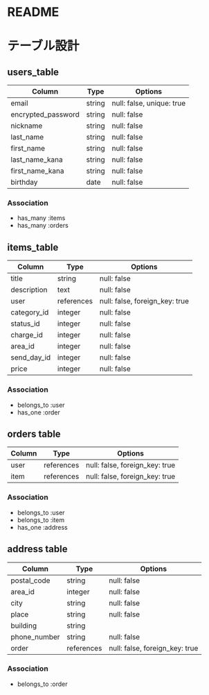 # README

# テーブル設計

## users_table

| Column             | Type   | Options                   |
| ------------------ | ------ | --------------------------|
| email              | string | null: false, unique: true |
| encrypted_password | string | null: false               |
| nickname           | string | null: false               | 
| last_name          | string | null: false               |
| first_name         | string | null: false               |
| last_name_kana     | string | null: false               |
| first_name_kana    | string | null: false               |
| birthday           | date   | null: false               |      


### Association

- has_many :items
- has_many :orders

## items_table

| Column             | Type         | Options                        |
| ------------------ | ------------ | ------------------------------ |
| title              | string       | null: false                    |
| description        | text         | null: false                    |
| user               | references   | null: false, foreign_key: true |
| category_id        | integer      | null: false                    |
| status_id          | integer      | null: false                    |
| charge_id          | integer      | null: false                    |
| area_id            | integer      | null: false                    |   
| send_day_id        | integer      | null: false                    |
| price              | integer      | null: false                    |

### Association

- belongs_to :user
- has_one :order


## orders table

| Column    | Type       | Options                        |
| --------- | ---------- | -------------------------------|
| user      | references | null: false, foreign_key: true |
| item      | references | null: false, foreign_key: true |

### Association

- belongs_to :user
- belongs_to :item
- has_one :address


## address table

| Column        | Type       | Options                        |
| ------------- | ---------- | -------------------------------|
| postal_code   | string     | null: false                    |
| area_id       | integer    | null: false                    |
| city          | string     | null: false                    |
| place         | string     | null: false                    |
| building      | string     |                                |
| phone_number  | string     | null: false                    |
| order         | references | null: false, foreign_key: true |

### Association

- belongs_to :order